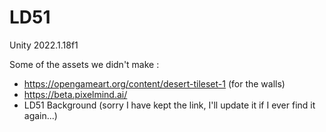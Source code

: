 # LD51

Unity 2022.1.18f1



Some of the assets we didn't make :  
 - https://opengameart.org/content/desert-tileset-1  (for the walls)
 - https://beta.pixelmind.ai/  
 - LD51 Background (sorry I have kept the link, I'll update it if I ever find it again...)  
